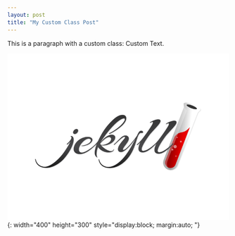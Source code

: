 ```yaml
---
layout: post
title: "My Custom Class Post"
---
```


This is a paragraph with a custom class: <span class="my-custom-class">Custom Text</span>.

![Jekyll Logo](/assets/images/jekyll-logo.png){: width="400" height="300" style="display:block; margin:auto; "}
